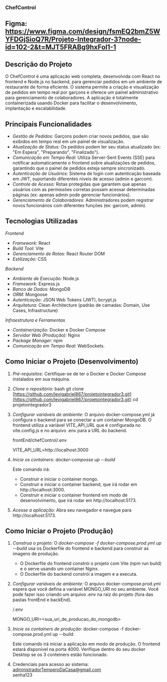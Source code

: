 ### ChefControl
## Figma: https://www.figma.com/design/fsmEQ2bmZ5WYFDGjSioQ7R/Projeto-Integrador-3?node-id=102-2&t=MJT5FRABg9hxFol1-1
## Descrição do Projeto

O ChefControl é uma aplicação web completa, desenvolvida com React no frontend e Node.js no backend, para gerenciar pedidos em um ambiente de restaurante de forma eficiente. O sistema permite a criação e visualização de pedidos em tempo real por garçons e oferece um painel administrativo para gerenciamento de colaboradores. A aplicação é totalmente containerizada usando Docker para facilitar o desenvolvimento, implantação e escalabilidade.

## Principais Funcionalidades

* *Gestão de Pedidos:* Garçons podem criar novos pedidos, que são exibidos em tempo real em um painel de visualização.
* *Atualização de Status:* Os pedidos podem ter seu status atualizado (ex: "Em Espera", "Preparando", "Finalizado").
* *Comunicação em Tempo Real:* Utiliza Server-Sent Events (SSE) para notificar automaticamente o frontend sobre atualizações de pedidos, garantindo que o painel de pedidos esteja sempre sincronizado.
* *Autenticação de Usuários:* Sistema de login com autenticação baseada em JWT, suportando diferentes níveis de acesso (admin e garcom).
* *Controle de Acesso:* Rotas protegidas que garantem que apenas usuários com as permissões corretas possam acessar determinadas páginas (ex: apenas admin pode gerenciar funcionários).
* *Gerenciamento de Colaboradores:* Administradores podem registrar novos funcionários com diferentes funções (ex: garcom, admin).

## Tecnologias Utilizadas

*Frontend*
* *Framework:* React
* *Build Tool:* Vite
* *Gerenciamento de Rotas:* React Router DOM
* *Estilização:* CSS

*Backend*
* *Ambiente de Execução:* Node.js
* *Framework:* Express.js
* *Banco de Dados:* MongoDB
* *ORM:* Mongoose
* *Autenticação:* JSON Web Tokens (JWT), bcrypt.js
* *Arquitetura:* Clean Architecture (padrão de camadas: Domain, Use Cases, Infrastructure)

*Infraestrutura e Ferramentas*
* *Containerização:* Docker e Docker Compose
* *Servidor Web (Produção):* Nginx
* *Package Manager:* npm
* *Comunicação em Tempo Real:* WebSockets.

## Como Iniciar o Projeto (Desenvolvimento)

1.  *Pré-requisitos:* Certifique-se de ter o Docker e Docker Compose instalados em sua máquina.

2.  *Clone o repositório:*
    bash
    git clone [https://github.com/levigabriel867/projetointegrador3.git](https://github.com/levigabriel867/projetointegrador3.git)
    cd projetointegrador3
    

3.  *Configurar variáveis de ambiente:*
    O arquivo docker-compose.yml já configura o backend para se conectar a um container MongoDB. O frontend utiliza a variável VITE_API_URL que é configurada no vite.config.js e no arquivo .env para a URL do backend.
    
    frontEnd/chefControl/.env
    
    VITE_API_URL=http://localhost:3000
    

4.  *Inicie os containers:*
    *docker-composse up --build*

    
    Este comando irá:
    * Construir e iniciar o container mongo.
    * Construir e iniciar o container backend, que irá rodar em http://localhost:3000.
    * Construir e iniciar o container frontend em modo de desenvolvimento, que irá rodar em http://localhost:5173.

5.  *Acesse a aplicação:*
    Abra seu navegador e navegue para http://localhost:5173.

## Como Iniciar o Projeto (Produção)

1.  *Construa o projeto:*
    O *docker-compose -f docker-compose.prod.yml up --build* usa os Dockerfile do frontend e backend para construir as imagens de produção.
    * O Dockerfile do frontend constrói o projeto com Vite (npm run build) e o serve usando um container Nginx.
    * O Dockerfile do backend constrói a imagem e a executa.

2.  *Configurar variáveis de ambiente:*
    O arquivo docker-compose.prod.yml espera que você defina a variável MONGO_URI no seu ambiente. Você pode fazer isso criando um arquivo .env na raiz do projeto (fora das pastas frontEnd e backEnd).
    
    /.env
    
    MONGO_URI=<sua_uri_de_producao_do_mongodb>
    

3.  *Inicie os containers de produção:*
    docker-compose -f docker-compose.prod.yml up --build

    
    Este comando irá iniciar a aplicação em modo de produção. O frontend estará disponível na porta 4000. Verifique dentro do seu docker Desktop se os 3 conteiners estão funcionado. 

4. Credenciais para acesso ao sistema: <br/>administradorTemperoDaCasa@gmail.com <br/> senha123

